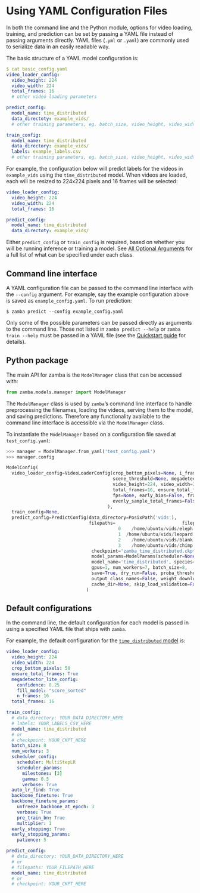 # Using YAML Configuration Files

In both the command line and the Python module, options for video loading, training, and prediction can be set by passing a YAML file instead of passing arguments directly. YAML files (`.yml` or `.yaml`) are commonly used to serialize data in an easily readable way.

The basic structure of a YAML model configuration is:

```yaml
$ cat basic_config.yaml
video_loader_config:
  video_height: 224
  video_width: 224
  total_frames: 16
  # other video loading parameters

predict_config:
  model_name: time_distributed
  data_directoty: example_vids/
  # other training parameters, eg. batch_size, video_height, video_width

train_config:
  model_name: time_distributed
  data_directory: example_vids/
  labels: example_labels.csv
  # other training parameters, eg. batch_size, video_height, video_width
```

For example, the configuration below will predict labels for the videos in `example_vids` using the `time_distributed` model. When videos are loaded, each will be resized to 224x224 pixels and 16 frames will be selected:

```yaml
video_loader_config:
  video_height: 224
  video_width: 224
  total_frames: 16

predict_config:
  model_name: time_distributed
  data_directoty: example_vids/
```

Either `predict_config` or `train_config` is required, based on whether you will be running inference or training a model. See [All Optional Arguments](configurations.md) for a full list of what can be specified under each class.

## Command line interface

A YAML configuration file can be passed to the command line interface with the `--config` argument. For example, say the example configuration above is saved as `example_config.yaml`. To run prediction:

```console
$ zamba predict --config example_config.yaml
```

Only some of the possible parameters can be passed directly as arguments to the command line. Those not listed in `zamba predict --help` or `zamba train --help` must be passed in a YAML file (see the [Quickstart guide](quickstart.md#getting-help) for details).

## Python package

The main API for zamba is the `ModelManager` class that can be accessed with:
<!-- TODO: add link to source code><!--> 

```python
from zamba.models.manager import ModelManager
```

The `ModelManager` class is used by `zamba`’s command line interface to handle preprocessing the filenames, loading the videos, serving them to the model, and saving predictions. Therefore any functionality available to the command line interface is accessible via the `ModelManager` class.

To instantiate the `ModelManager` based on a configuration file saved at `test_config.yaml`:
```python
>>> manager = ModelManager.from_yaml('test_config.yaml')
>>> manager.config

ModelConfig(
  video_loader_config=VideoLoaderConfig(crop_bottom_pixels=None, i_frames=False, 
                                        scene_threshold=None, megadetector_lite_config=None, 
                                        video_height=224, video_width=224, 
                                        total_frames=16, ensure_total_frames=True, 
                                        fps=None, early_bias=False, frame_indices=None,
                                        evenly_sample_total_frames=False, pix_fmt='rgb24'
                                      ), 
  train_config=None, 
  predict_config=PredictConfig(data_directory=PosixPath('vids'), 
                               filepaths=                         filepath
                                          0    /home/ubuntu/vids/eleph.MP4
                                          1  /home/ubuntu/vids/leopard.MP4
                                          2    /home/ubuntu/vids/blank.MP4
                                          3    /home/ubuntu/vids/chimp.MP4, 
                                checkpoint='zamba_time_distributed.ckpt', 
                                model_params=ModelParams(scheduler=None, scheduler_params=None),
                                model_name='time_distributed', species=None, 
                                gpus=1, num_workers=7, batch_size=8, 
                                save=True, dry_run=False, proba_threshold=None,
                                output_class_names=False, weight_download_region='us', 
                                cache_dir=None, skip_load_validation=False)
                              )
```


## Default configurations

In the command line, the default configuration for each model is passed in using a specified YAML file that ships with `zamba`<!-- TODO: add link to github><!-->.

For example, the default configuration for the [`time_distributed` model](models.md#time-distributed) is:

```yaml
video_loader_config:
  video_height: 224
  video_width: 224
  crop_bottom_pixels: 50
  ensure_total_frames: True
  megadetector_lite_config:
    confidence: 0.25
    fill_model: "score_sorted"
    n_frames: 16
  total_frames: 16

train_config:
  # data_directory: YOUR_DATA_DIRECTORY_HERE
  # labels: YOUR_LABELS_CSV_HERE
  model_name: time_distributed
  # or
  # checkpoint: YOUR_CKPT_HERE
  batch_size: 8
  num_workers: 3
  scheduler_config:
    scheduler: MultiStepLR
    scheduler_params:
      milestones: [3]
      gamma: 0.5
      verbose: True
  auto_lr_find: True
  backbone_finetune: True
  backbone_finetune_params:
    unfreeze_backbone_at_epoch: 3
    verbose: True
    pre_train_bn: True
    multiplier: 1
  early_stopping: True
  early_stopping_params:
    patience: 5

predict_config:
  # data_directory: YOUR_DATA_DIRECTORY_HERE
  # or
  # filepaths: YOUR_FILEPATH_HERE
  model_name: time_distributed
  # or
  # checkpoint: YOUR_CKPT_HERE
```

